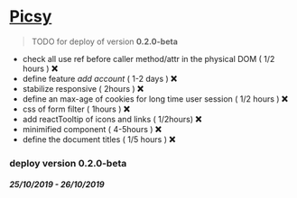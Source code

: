 # [Picsy](https://orivoir.github.io/picsy)

> TODO for deploy of version **0.2.0-beta** 

- check all use ref before caller method/attr in the physical DOM ( 1/2 hours ) **❌** 
- define feature *add account* ( 1-2 days ) **❌**
- stabilize responsive ( 2hours ) **❌**
- define an max-age of cookies for long time user session ( 1/2 hours ) **❌**
- css of form filter ( 1hours ) **❌**
- add reactTooltip of icons and links ( 1/2hours) **❌**
- minimified component ( 4-5hours ) **❌**
- define the document titles ( 1/5 hours ) **❌**

### deploy version **0.2.0-beta** 
#### *25/10/2019 - 26/10/2019*

